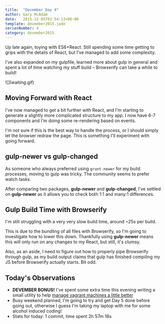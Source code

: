 ```yaml
---
title:  "Devember Day 4"
author: Gary McAdam
date:   2015-12-05T03:54:13+00:00
template: devember2015.jade
seriesNumber: 4
category: devember2015
---
```


Up late again, toying with ES6+React.<span class="more"></span> Still
spending some time getting to grips with the details of React, but I've
managed to add some complexity.

I've also expanded on my gulpfile, learned more about gulp in general
and spent a lot of time watching my stuff build &ndash; Browserify can take
a while to build!

<div class="img-responsive img-md img-border">
    ![](waiting.gif)
</div>

## Moving Forward with React

I've now managed to get a bit further with React, and I'm starting to
generate a slightly more complicated structure to my app. I now have 6-7
components and I'm doing some re-rendering based on events.

I'm not sure if this is the best way to handle the process, or I should simply
let the browser redraw the page. This is something I'll experiment with going
forward.

## gulp-newer vs gulp-changed

As someone who always preferred using `grunt-newer` for my build processes,
moving to gulp was tricky. The community seems to prefer watch tasks.

After comparing two packages, **gulp-newer** and **gulp-changed**, I've
settled on **gulp-newer** as it allows you to check both 1:1 and many:1
differences.

## Gulp Build Time with Browserify

I'm still struggling with a very very slow build time, around ~25s per build.

This is due to the bundling of all files with Browserify, so I'm going to
investigate how to lower this down. Thankfully using **gulp-newer** means this
will only run on any changes to my React, but still, it's clumsy.

Also, as an aside, I need to figure out how to properly pipe Browserify through
gulp, as my build output claims that gulp has finished compiling my JS before
Browserify actually starts. Bit odd.


## Today's Observations

 - **DEVEMBER BONUS!** I've spent some extra time this evening writing a small utility 
   to help [manage vagrant machines a little better](/articles/vagrant-up)
 - Busy weekend planned, I'm going to try and get Day 5 done before going out, otherwise
   I guess I'm taking my laptop with me for some alcohol induced coding!
 - Stats for today: 1 commit, time spent 2h 57m 18s